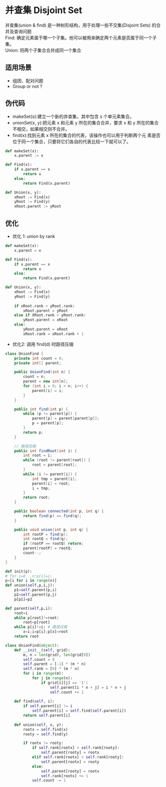 #   并查集 Disjoint Set

并查集(union & find) 是一种树形结构，用于处理一些不交集(Disjoint Sets) 的合并及查询问题  
Find: 确定元素属于哪一个子集。他可以被用来确定两个元素是否属于同一个子集。  
Union: 将两个子集合合并成同一个集合  

## 适用场景

- 组团、配对问题
- Group or not ?


## 伪代码

- makeSet(s):建立一个新的并查集，其中包含 s 个单元素集合。
- unionSet(x, y):把元素 x 和元素 y 所在的集合合并，要求 x 和 y 所在的集合不相交，如果相交则不合并。
- find(x):找到元素 x 所在的集合的代表，该操作也可以用于判断两个元 素是否位于同一个集合，只要将它们各自的代表比较一下就可以了。

```python
def makeSet(x):
    x.parent := x

def Find(x):
    if x.parent == x
        return x
    else:
        return Find(x.parent)

def Union(x, y):
    xRoot := Find(x)
    yRoot := Find(y)
    xRoot.parent := yRoot
```



## 优化 

- 优化 1: union by rank

```python
def makeSet(x):
    x.parent = x

def Find(x):
    if x.parent == x
        return x
    else:
        return Find(x.parent)

def Union(x, y):
    xRoot := Find(x)
    yRoot := Find(y)
    
    if xRoot.rank < yRoot.rank:
        xRoot.parent = yRoot
    else if XRoot.rank > yRoot.rank:
        yRoot.parent = xRoot
    else:
        yRoot.parent = xRoot
        xRoot.rank = xRoot.rank + 1
```

- 优化2: 调用 find(d) 时路径压缩

```Java
class UnionFind {
    private int count = 0;
    private int[] parent;

    public UnionFind(int n) {
        count = n;
        parent = new int[n];
        for (int i = 0; i < n; i++) {
            parent[i] = i;
        }
    }

    public int find(int p) {
        while (p != parent[p]) {
            parent[p] = parent[parent[p]];
            p = parent[p];
        }
        return p;
    }

    // 路径压缩
    public int findRoot(int i) {
        int root = i;
        while (root != parent[root]) {
            root = parent[root];
        }
        while (i != parent[i]) {
            int tmp = parent[i];
            parent[i] = root;
            i = tmp;
        }
        return root;
    }

    public boolean connected(int p, int q) {
        return find(p) == find(q);
    }

    public void union(int p, int q) {
        int rootP = find(p);
        int rootQ = find(q);
        if (rootP == rootQ) return;
        parent[rootP] = rootQ;
        count--;
    }
}
```

```python
def init(p):
# for i=0 ..n:p[i]=i;
p=[i for i in range(n)]
def union(self,p,i,j):
    p1=self.parent(p,i)
    p2=self.parent(p,j)
    p[p1]=p2

def parent(self,p,i):
    root=i
    while p[root]!=root:
        root=p[root]
    while p[i]!=i: # 路径压缩
        x=i;i=p[i];p[x]=root
    return root
```


```python
class UnionFind(object):
    def __init__(self, grid):
        m, n = len(grid), len(grid[0])
        self.count = 0
        self.parent = [-1] * (m * n)
        self.rank = [0] * (m * n)
        for i in range(m):
            for j in range(n):
                if grid[i][j] == '1':
                    self.parent[i * n + j] = i * n + j
                    self.count += 1
    
    def find(self, i):
        if self.parent[i] != i
            self.parent[i] = self.find(self.parent[i])
        return self.parent[i]
    
    def union(self, x, y):
        rootx = self.find(x)
        rooty = self.find(y)

        if rootx != rooty:
            if self.rank[rootx] > self.rank[rooty]:
                self.parent[rooty] = rootx
            elif self.rank[rootx] < self.rank[rooty]:
                self.parent[rootx] = rooty
            else:
                self.parent[rooty] = rootx
                self.rank[rootx] += 1
            self.count -= 1
```

